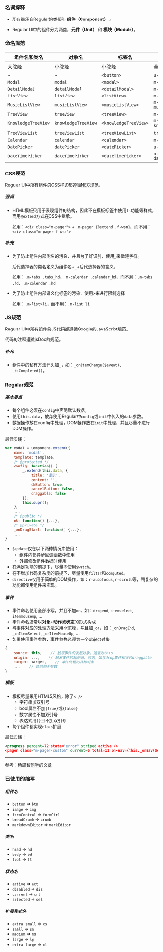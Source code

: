 ### 名词解释

- 所有继承自Regular的类都叫 **组件（Component）** 。

- Regular UI中的组件分为两类，**元件（Unit）** 和 **模块（Module）**。

### 命名规范

| 组件名和类名       | 对象名             | 标签名               | CSS类名               |　JS文件名             |  CSS文件名              |
| ------------------ | ------------------ | -------------------- | --------------------- | --------------------- | ----------------------- |
| 大驼峰             | 小驼峰             | 小驼峰               | 全小写                | 与标签名一致          | 与标签名一致            |
| -                  | -                  | `<button>`            | `u-btn`                | -                     | `btn.mcss`               |
| `Modal`             | `modal`             | `<modal>`             | `m-modal`              | `modal.js`             | `modal.mcss`             |
| `DetailModal`       | `detailModal`       | `<detailModal>`       | `m-modal-detail`       | `detailModal.js`       | `detailModal.mcss`       |
| `ListView`          | `listView`          | `<listView>`          | `m-listview`           | `listView.js`          | `listView.mcss`          |
| `MusicListView`     | `musicListView`     | `<musicListView>`     | `m-listview-music`     | `musicListView.js`     | `musicListView.mcss`     |
| `TreeView`          | `treeView`          | `<treeView>`          | `m-treeview`           | `treeView.js`          | `treeView.mcss`          |
| `KnowledgeTreeView` | `knowledgeTreeView` | `<knowledgeTreeView>` | `m-treeview-knowledge` | `knowledgeTreeView.js` | `knowledgeTreeView.mcss` |
| `TreeViewList`      | `treeViewList`      | `<treeViewList>`      | `treeview_list`        | -                     | -                       |
| `Calendar`          | `calendar`          | `<calendar>`          | `m-calendar`           | `calendar.js`          | `calendar.mcss`          |
| `DatePicker`        | `datePicker`        | `<datePicker>`        | `u-datepicker`         | `datePicker.js`        | `datePicker.mcss`        |
| `DateTimePicker`    | `dateTimePicker`    | `<dateTimePicker>`    | `u-datetimepicker`     | `dateTimePicker.js`    | `dateTimePicker.mcss`    |

### CSS规范

Regular UI中所有组件的CSS样式都遵循[NEC规范](http://nec.netease.com/standard/css-sort.html)。

##### 强调

- HTML模板只用于表现组件的结构，因此不在模板标签中使用`f-`功能等样式，而用`@extend`方式在CSS中继承。

  如用：`<div class="m-pager">` + `.m-pager {@extend .f-wsn}`，而不用：`<div class="m-pager f-wsn">`

##### 补充

- 为了防止组件内部类名的污染，并且为了好识别，使用`_`来做连字符。

  后代选择器的类名定义为组件名+`_`+后代选择器的含义。

  如用：`.m-tabs .tabs_hd`、`.m-calendar .calendar_hd`，而不用：`.m-tabs .hd`、`.m-calendar .hd`

- 为了防止组件内部语义化标签的污染，使用`>`来进行限制选择

  如用：`.m-list>li`，而不用：`.m-list li`

### JS规范

Regular UI中所有组件的JS代码都遵循Google的JavaScript规范。

代码的注释遵循jsDoc的规范。

##### 补充

- 组件中的私有方法开头加`_`，如：`_onItemChange($event)`、`_isCompleted()`。

### Regular规范

##### 基本要点

- 每个组件必须在`config`中声明默认数据。
- 使用`this.data`，放弃使用Regular中`config`或`init`中传入的`data`参数。
- 数据操作放在config中处理，DOM操作放在`init`中处理，并且尽量不进行DOM操作。

最佳实践：

```javascript
var Modal = Component.extend({
    name: 'modal',
    template: template,
    /* @protected */
    config: function() {
        _.extend(this.data, {
            title: '提示',
            content: '',
            okButton: true,
            cancelButton: false,
            draggable: false
        });
        this.supr();
    },
    ...
    /* @public */
    ok: function() {...},
    /* @private */
    _onDragStart: function() {...},
    ...
}
```

- `$update`仅在以下两种情况中使用：
    - 组件内部异步回调函数中使用
    - 外部修改组件数据时使用
- 在满足功能的前提下，尽量不使用`$watch`。
- 在不增加代码复杂度的前提下，尽量使用`filter`和`computed`。
- `directive`仅用于简单的DOM操作，如：`r-autofocus`, `r-scroll`等，稍复杂的功能都使用组件来实现。

##### 事件

- 事件命名使用全部小写，并且不加`on`，如：`dragend`, `itemselect`, `itemmouseup`, ...
- 事件命名通常以**对象**+**动作或状态**的形式构成
- 与事件对应的处理方法采用小驼峰，并且加`_on`，如：`_onDragEnd`, `_onItemSelect`, `_onItemMouseUp`, ...
- 如果使用事件参数，事件参数必须为一个object对象

```javascript
{
    source: this,    // 触发事件的发起对象，通常为this
    origin: ...,    // 触发事件的起始源，可选，如与drop事件相关的draggable
    target: target,    // 事件处理的目标对象
    ...    // 其他相关参数
}
```

##### 模板

- 模板尽量采用HTML5风格，除了`< />`
    - 字符串加双引号
    - bool属性不加`{true}`或`{false}`
    - 数字属性不加双引号
    - 表达式用`{}`且不加双引号
- 每个组件都实现`class`扩展

最佳实践：

```xml
<progress percent=72 state="error" striped active />
<pager class="m-pager-custom" current=6 total=11 on-nav={this._onNav($event)} />
```

<!-- 不把所有的组件都封装成Regular组件 -->

------

参考：[杨周智同学的文章](http://capasky.github.io/2015/08/09/regularjs-component-development-guide/)

### 已使用的缩写

##### 组件名

- `button` => `btn`
- `image` => `img`
- `formControl` => `formCtrl`
- `breadCrumb` => `crumb`
- `markdownEditor` => `markEditor`

##### 类名

- `head` => `hd`
- `body` => `bd`
- `foot` => `ft`

##### 状态名

- `active` => `act`
- `disabled` => `dis`
- `current` => `crt`
- `selected` => `sel`

##### 扩展样式名

- `extra small` => `xs`
- `small` => `sm`
- `medium` => `md`
- `large` => `lg`
- `extra large` => `xl`
